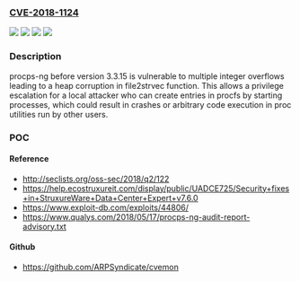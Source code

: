 ### [CVE-2018-1124](https://cve.mitre.org/cgi-bin/cvename.cgi?name=CVE-2018-1124)
![](https://img.shields.io/static/v1?label=Product&message=procps-ng&color=blue)
![](https://img.shields.io/static/v1?label=Version&message=n%2Fa&color=blue)
![](https://img.shields.io/static/v1?label=Vulnerability&message=CWE-122&color=brighgreen)
![](https://img.shields.io/static/v1?label=Vulnerability&message=CWE-190&color=brighgreen)

### Description

procps-ng before version 3.3.15 is vulnerable to multiple integer overflows leading to a heap corruption in file2strvec function. This allows a privilege escalation for a local attacker who can create entries in procfs by starting processes, which could result in crashes or arbitrary code execution in proc utilities run by other users.

### POC

#### Reference
- http://seclists.org/oss-sec/2018/q2/122
- https://help.ecostruxureit.com/display/public/UADCE725/Security+fixes+in+StruxureWare+Data+Center+Expert+v7.6.0
- https://www.exploit-db.com/exploits/44806/
- https://www.qualys.com/2018/05/17/procps-ng-audit-report-advisory.txt

#### Github
- https://github.com/ARPSyndicate/cvemon

